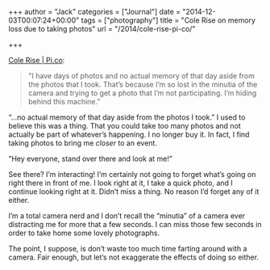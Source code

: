 +++
author = "Jack"
categories = ["Journal"]
date = "2014-12-03T00:07:24+00:00"
tags = ["photography"]
title = "Cole Rise on memory loss due to taking photos"
url = "/2014/cole-rise-pi-co/"

+++

[Cole Rise | Pi.co][1]:

> "I have days of photos and no actual memory of that day aside from the photos that I took. That’s because I’m so lost in the minutia of the camera and trying to get a photo that I’m not participating. I’m hiding behind this machine."

“&#8230;no actual memory of that day aside from the photos I took.” I used to believe this was a thing. That you could take too many photos and not actually be part of whatever’s happening. I no longer buy it. In fact, I find taking photos to bring me _closer_ to an event.

“Hey everyone, stand over there and look at me!”

See there? I’m interacting! I’m certainly not going to forget what’s going on right there in front of me. I look right at it, I take a quick photo, and I continue looking right at it. Didn’t miss a thing. No reason I’d forget any of it either.

I’m a total camera nerd and I don’t recall the “minutia” of a camera ever distracting me for more that a few seconds. I can miss those few seconds in order to take home some lovely photographs.

The point, I suppose, is don’t waste too much time farting around with a camera. Fair enough, but let’s not exaggerate the effects of doing so either.

 [1]: http://pi.co/cole-rise/